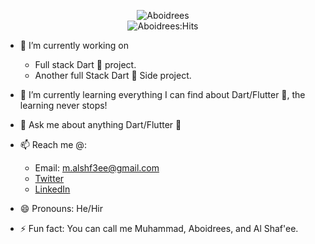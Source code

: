 
<p align="center">
<img src="http://readme-typing-svg.herokuapp.com?font=Fira+Code&size=25&pause=1000&color=850000&center=true&vCenter=true&width=435&lines=Hello+there%2C+I'm+Muhammad;I+Am+A+Flutter+Developer" alt="Aboidrees" />
<br /> 
 <img src="https://img.shields.io/endpoint?url=https://hits.dwyl.com/Aboidrees/Aboidrees.json" alt="Aboidrees:Hits"/>
</p>


* 🔭 I’m currently working on 
  - Full stack Dart 💙 project.
  - Another full Stack Dart 💙 Side project.
* 🌱 I’m currently learning everything I can find about Dart/Flutter 💙, the learning never stops!
* 💬 Ask me about anything Dart/Flutter 💙
* 📫 Reach me @:
  * Email: m.alshf3ee@gmail.com
  * [Twitter](https://twitter.com/alshf3ee)
  * [LinkedIn](https://www.linkedin.com/in/aboidrees/)

* 😄 Pronouns: He/Hir 
* ⚡ Fun fact: You can call me Muhammad, Aboidrees, and Al Shaf'ee.

